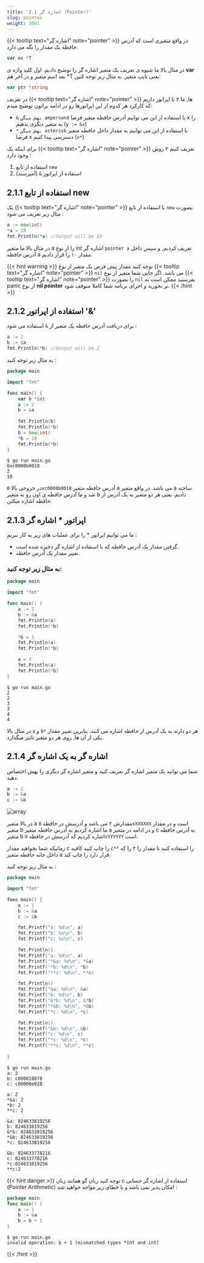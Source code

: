```yaml
---
title: '2.1 اشاره گر (Pointer)'
slug: pointer
weight: 3001
---
```


{{< tooltip text="اشاره گر" note="pointer" >}} در واقع متغیری است که آدرس حافظه یک مقدار را نگه می دارد.

```go
var ex *T
```

در مثال بالا ما شیوه ی تعریف یک متغیر اشاره گر را توضیح دادیم. اول کلید واژه ی **var** بعد اسم متغیر و در آخر هم *T یعنی تایپ متغیر. به مثال زیر توجه کنین:


```go
var ptr *string
```

در تعریف {{< tooltip text="اشاره گر" note="pointer" >}} ها, ما ۲ تا اپراتور داریم که کارکرد هر کدوم از این اپراتورها رو در ادامه براتون توضیح میدم:

- `&` `بهش میگن ampersand` با استفاده از این می توانیم آدرس حافظه متغیر فرضا x را به متغیر دیگری بدهیم (`y := &x`)
- `*` `بهش میگن asterisk` با استفاده از این می توانیم به مقدار داخل حافظه متغیر فرضا x دسترسی پیدا کنیم (`x*`)

برای اینکه یک {{< tooltip text="اشاره گر" note="pointer" >}} تعریف کنیم ۲ روش وجود دارد :

1. استفاده از تابع `new` 
2. استفاده از اپراتور `&` (آمپرسند)

## 2.1.1 استفاده از تابع new

یک {{< tooltip text="اشاره گر" note="pointer" >}} با استفاده از تابع `new` بصورت مثال زیر تعریف می شود :

```go
a := new(int)
*a = 10
fmt.Println(*a) //Output will be 10
```

در مثال بالا ما متغیر a را از نوع int اشاره گر `pointer a` تعریف کردیم, و سپس داخل آدرس حافظه a  مقدار ۱۰ را قرار دادیم.

{{< hint warning >}}
توجه کنید مقدار پیش فرض یک متغیر از نوع {{< tooltip text="اشاره گر" note="pointer" >}} `nil` می باشد. اگر جایی شما متغیر از نوع {{< tooltip text="اشاره گر" note="pointer" >}}  را بصورت `nil` بفرستید ممکن است به panic از نوع **nil pointer** بر بخورید و اجرای برنامه شما کاملا متوقف شود.
{{< /hint >}}

## 2.1.2 استفاده از اپراتور '&' 

برای دریافت آدرس حافظه یک متغیر از `&` استفاده می شود :

```go
a := 2
b := &a
fmt.Println(*b) //Output will be 2
```

به مثال زیر توجه کنید :

```go
package main

import "fmt"

func main() {
    var b *int
    a := 2
    b = &a
    
    fmt.Println(b)
    fmt.Println(*b)
    b = new(int)
    *b = 10
    fmt.Println(*b) 
}
```

```shell
$ go run main.go
0xc0000b0018
2
10
```

در خروجی بالا `0xc0000b0018` آدرس حافظه متغیر a می باشد. در واقع متغیر a ساخته شد و ما آدرس حافطه ی اون رو به متغیر b دادیم. یعنی  هر دو متغیر به یک آدرس از حافظه اشاره میکنن.

## 2.1.3 اپراتور * اشاره گر

ما می توانیم اپراتور * را برای عملیات های زیر به کار ببریم :

- گرفتن مقدار یک آدرس حافظه که با استفاده از اشاره گر ذخیره شده است.
- تغییر مقدار یک آدرس حافظه. 
### به مثال زیر توجه کنید:

```go
package main

import "fmt"

func main() {
	a := 2
	b := &a
	fmt.Println(a)
	fmt.Println(*b)

	*b = 3
	fmt.Println(a)
	fmt.Println(*b)

	a = 4
	fmt.Println(a)
	fmt.Println(*b)
}
```

```shell
$ go run main.go
2
2
3
3
4
4
```

در مثال بالا `a` و `b*` هر دو دارند به یک آدرس از حافظه اشاره می کنند. بنابرین تغییر مقدار یکی از آن ها, روی هر دو متغیر تاثیر میگذارد.

## 2.1.4 اشاره گر به یک اشاره گر

شما می توانید یک متغیر اشاره گر تعریف کنید و متغیر اشاره گر دیگری را بهش اختصاص دهید.

```go
a := 2
b := &a
c := &b
```

 ![array](../../assets/img/content/chapter2/pointer/1.jpg)

در بالا متغیر a مقدارش ۲ می باشد و آدرسش در حافظه `0xXXXXXX` است و در مقدار متغیر b ما اشاره کردیم به آدرس حافظه متغیر a و در ادامه در متغیر c به آدرس حافظه متغیر b اشاره کردیم که آدرسش در حافظه `0xYYYYYY` است.

زمانیکه شما بخواهید مقدار c را چاپ کنید کافیه `c**` را استفاده کنید تا مقدار را ۲ را که داخل خانه حافظه متغیر a قرار دارد را چاپ کند.

به مثال زیر توجه کنید :

```go
package main

import "fmt"

func main() {
	a := 2
	b := &a
	c := &b

	fmt.Printf("a: %d\n", a)
	fmt.Printf("b: %x\n", b)
	fmt.Printf("c: %x\n", c)

	fmt.Println()
	fmt.Printf("a: %d\n", a)
	fmt.Printf("*&a: %d\n", *&a)
	fmt.Printf("*b: %d\n", *b)
	fmt.Printf("**c: %d\n", **c)

	fmt.Println()
	fmt.Printf("&a: %d\n", &a)
	fmt.Printf("b: %d\n", b)
	fmt.Printf("&*b: %d\n", &*b)
	fmt.Printf("*&b: %d\n", *&b)
	fmt.Printf("*c: %d\n", *c)

	fmt.Println()
	fmt.Printf("&b: %d\n", &b)
	fmt.Printf("c: %d\n", c)
	fmt.Printf("*c: %d\n", *c)
	fmt.Printf("**c: %d\n", **c)
	
}
```

```shell
$ go run main.go
a: 2
b: c000018078
c: c00000e028

a: 2
*&a: 2
*b: 2
**c: 2

&a: 824633819256
b: 824633819256
&*b: 824633819256
*&b: 824633819256
*c: 824633819256

&b: 824633778216
c: 824633778216
*c:824633819256
**c:2
```

{{< hint danger >}}
توجه کنید زبان گو همانند زبان c استفاده از اشاره گر حسابی (Pointer Arithmetic) امکان پذیر نمی باشد و با خطای زیر مواجه خواهید شد :
```go
package main
func main() {
    a := 1
    b := &a
    b = b + 1
}
```


```shell
$ go run main.go
invalid operation: b + 1 (mismatched types *int and int)
```

{{< /hint >}}

